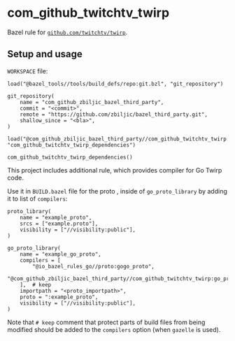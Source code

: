 # com_github_twitchtv_twirp

Bazel rule for [`github.com/twitchtv/twirp`](https://github.com/twitchtv/twirp).

## Setup and usage

`WORKSPACE` file:

```bzl
load("@bazel_tools//tools/build_defs/repo:git.bzl", "git_repository")

git_repository(
    name = "com_github_zbiljic_bazel_third_party",
    commit = "<commit>",
    remote = "https://github.com/zbiljic/bazel_third_party.git",
    shallow_since = "<bla>",
)

load("@com_github_zbiljic_bazel_third_party//com_github_twitchtv_twirp:deps.bzl", "com_github_twitchtv_twirp_dependencies")

com_github_twitchtv_twirp_dependencies()
```

This project includes additional rule, which provides compiler for Go Twirp code.

Use it in `BUILD.bazel` file for the proto , inside of `go_proto_library` by adding it to list of `compilers`:

```bzl
proto_library(
    name = "example_proto",
    srcs = ["example.proto"],
    visibility = ["//visibility:public"],
)

go_proto_library(
    name = "example_go_proto",
    compilers = [
        "@io_bazel_rules_go//proto:gogo_proto",
        "@com_github_zbiljic_bazel_third_party//com_github_twitchtv_twirp:go_proto_twirp",
    ],  # keep
    importpath = "<proto_importpath>",
    proto = ":example_proto",
    visibility = ["//visibility:public"],
)
```

Note that `# keep` comment that protect parts of build files from being modified
should be added to the `compilers` option (when `gazelle` is used).
